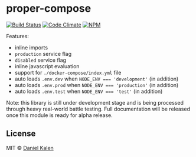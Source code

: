 # proper-compose
[![Build Status](https://travis-ci.org/danielkalen/proper-compose.svg?branch=master)](https://travis-ci.org/danielkalen/proper-compose)
[![Code Climate](https://codeclimate.com/github/danielkalen/proper-compose/badges/gpa.svg)](https://codeclimate.com/github/danielkalen/proper-compose)
[![NPM](https://img.shields.io/npm/v/proper-compose.svg)](https://npmjs.com/package/proper-compose)

Features:
- inline imports
- `production` service flag
- `disabled` service flag
- inline javascript evaluation
- support for `./docker-compose/index.yml` file
- auto loads `.env.dev` when `NODE_ENV === 'development'` (in addition)
- auto loads `.env.prod` when `NODE_ENV === 'production'` (in addition)
- auto loads `.env.test` when `NODE_ENV === 'test'` (in addition)

Note: this library is still under development stage and is being processed through heavy real-world battle testing. Full documentation will be released once this module is ready for alpha release.


## License
MIT © [Daniel Kalen](https://github.com/danielkalen)